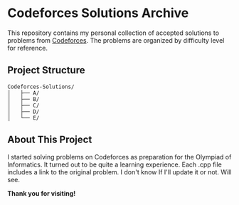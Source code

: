 
# Codeforces Solutions Archive

This repository contains my personal collection of accepted solutions to problems from [Codeforces](https://codeforces.com/). The problems are organized by difficulty level for reference.

## Project Structure

```
Codeforces-Solutions/
│   ├── A/
│   ├── B/
│   ├── C/
│   ├── D/
│   └── E/
```

## About This Project

I started solving problems on Codeforces as preparation for the Olympiad of Informatics. It turned out to be quite a learning experience. 
 Each .cpp file includes a link to the original problem.
I don't know If I'll update it or not. Will see.

**Thank you for visiting!**
